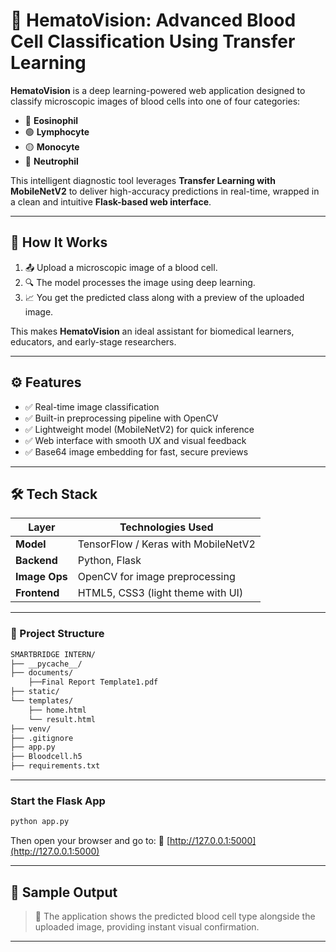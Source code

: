# 🧬 HematoVision: Advanced Blood Cell Classification Using Transfer Learning

**HematoVision** is a deep learning-powered web application designed to classify microscopic images of blood cells into one of four categories:

- 🔴 **Eosinophil**
- 🟢 **Lymphocyte**
- 🟡 **Monocyte**
- 🔵 **Neutrophil**

This intelligent diagnostic tool leverages **Transfer Learning with MobileNetV2** to deliver high-accuracy predictions in real-time, wrapped in a clean and intuitive **Flask-based web interface**.

---

## 🚀 How It Works

1. 📤 Upload a microscopic image of a blood cell.
2. 🔍 The model processes the image using deep learning.
3. 📈 You get the predicted class along with a preview of the uploaded image.

This makes **HematoVision** an ideal assistant for biomedical learners, educators, and early-stage researchers.

---

## ⚙️ Features

- ✅ Real-time image classification
- ✅ Built-in preprocessing pipeline with OpenCV
- ✅ Lightweight model (MobileNetV2) for quick inference
- ✅ Web interface with smooth UX and visual feedback
- ✅ Base64 image embedding for fast, secure previews

---

## 🛠️ Tech Stack

| Layer      | Technologies Used                      |
|------------|----------------------------------------|
| **Model**  | TensorFlow / Keras with MobileNetV2    |
| **Backend**| Python, Flask                          |
| **Image Ops**| OpenCV for image preprocessing       |
| **Frontend**| HTML5, CSS3 (light theme with UI)     |

---

### 📁 Project Structure

```bash
SMARTBRIDGE INTERN/
├── __pycache__/
├── documents/
    ├──Final Report Template1.pdf
├── static/
└── templates/          
    ├── home.html        
    └── result.html      
├── venv/
├── .gitignore
├── app.py
├── Bloodcell.h5
├── requirements.txt
```

---

### Start the Flask App

```bash
python app.py
```

Then open your browser and go to:
🔗 [http://127.0.0.1:5000](http://127.0.0.1:5000)

---

## 📸 Sample Output

> 🧠 The application shows the predicted blood cell type alongside the uploaded image, providing instant visual confirmation.

---
